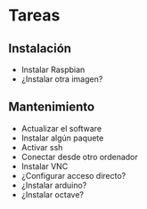 # Tareas

## Instalación

* Instalar Raspbian
* ¿Instalar otra imagen?

## Mantenimiento

* Actualizar el software
* Instalar algún paquete
* Activar ssh
* Conectar desde otro ordenador
* Instalar VNC
* ¿Configurar acceso directo?
* ¿Instalar arduino?
* ¿Instalar octave?
